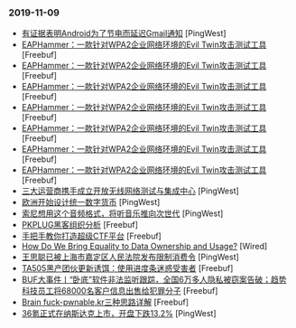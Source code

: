 ### 2019-11-09

* [有证据表明Android为了节电而延迟Gmail通知](https://www.pingwest.com/w/197415) [PingWest]
* [EAPHammer：一款针对WPA2企业网络环境的Evil Twin攻击测试工具](https://www.freebuf.com/sectool/217218.html) [Freebuf]
* [EAPHammer：一款针对WPA2企业网络环境的Evil Twin攻击测试工具](https://www.freebuf.com/sectool/217218.html) [Freebuf]
* [EAPHammer：一款针对WPA2企业网络环境的Evil Twin攻击测试工具](https://www.freebuf.com/sectool/217218.html) [Freebuf]
* [EAPHammer：一款针对WPA2企业网络环境的Evil Twin攻击测试工具](https://www.freebuf.com/sectool/217218.html) [Freebuf]
* [EAPHammer：一款针对WPA2企业网络环境的Evil Twin攻击测试工具](https://www.freebuf.com/sectool/217218.html) [Freebuf]
* [EAPHammer：一款针对WPA2企业网络环境的Evil Twin攻击测试工具](https://www.freebuf.com/sectool/217218.html) [Freebuf]
* [EAPHammer：一款针对WPA2企业网络环境的Evil Twin攻击测试工具](https://www.freebuf.com/sectool/217218.html) [Freebuf]
* [三大运营商携手成立开放无线网络测试与集成中心](https://www.pingwest.com/w/197413) [PingWest]
* [欧洲开始设计统一数字货币](https://www.pingwest.com/w/197412) [PingWest]
* [索尼想用这个音频格式，将听音乐推向次世代](https://www.pingwest.com/a/196010) [PingWest]
* [PKPLUG黑客组织分析](https://www.freebuf.com/articles/network/215892.html) [Freebuf]
* [手把手教你打造超级CTF平台](https://www.freebuf.com/sectool/219255.html) [Freebuf]
* [How Do We Bring Equality to Data Ownership and Usage?](https://www.wired.com/story/laura-boykin-malkia-devich-cyril-data-privacy-wired25) [Wired]
* [王思聪已被上海市嘉定区人民法院发布限制消费令](https://www.pingwest.com/w/197404) [PingWest]
* [TA505黑产团伙更新诱饵：使用进度条迷惑受害者](https://www.freebuf.com/articles/system/217908.html) [Freebuf]
* [BUF大事件丨“卧底”软件非法监听跟踪，全国6万多人隐私被窃案告破；趋势科技员工将68000名客户信息出售给犯罪分子](https://www.freebuf.com/news/219421.html) [Freebuf]
* [Brain fuck-pwnable.kr三种思路详解](https://www.freebuf.com/vuls/216749.html) [Freebuf]
* [36氪正式在纳斯达克上市，开盘下跌13.2%](https://www.pingwest.com/w/197383) [PingWest]
